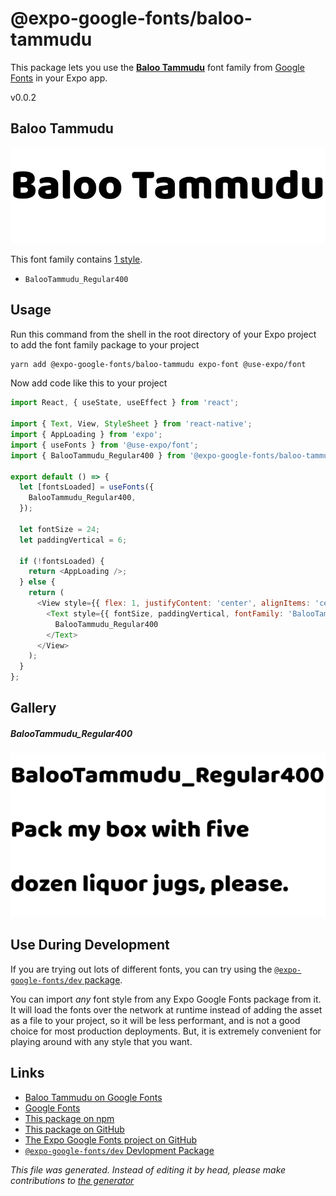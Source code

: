 # @expo-google-fonts/baloo-tammudu

This package lets you use the [**Baloo Tammudu**](https://fonts.google.com/specimen/Baloo+Tammudu) font family from [Google Fonts](https://fonts.google.com/) in your Expo app.

v0.0.2

## Baloo Tammudu

![Baloo Tammudu](./font-family.png)

This font family contains [1 style](#gallery).

- `BalooTammudu_Regular400`

## Usage

Run this command from the shell in the root directory of your Expo project to add the font family package to your project
```sh
yarn add @expo-google-fonts/baloo-tammudu expo-font @use-expo/font
```

Now add code like this to your project
```js
import React, { useState, useEffect } from 'react';

import { Text, View, StyleSheet } from 'react-native';
import { AppLoading } from 'expo';
import { useFonts } from '@use-expo/font';
import { BalooTammudu_Regular400 } from '@expo-google-fonts/baloo-tammudu';

export default () => {
  let [fontsLoaded] = useFonts({
    BalooTammudu_Regular400,
  });

  let fontSize = 24;
  let paddingVertical = 6;

  if (!fontsLoaded) {
    return <AppLoading />;
  } else {
    return (
      <View style={{ flex: 1, justifyContent: 'center', alignItems: 'center' }}>
        <Text style={{ fontSize, paddingVertical, fontFamily: 'BalooTammudu_Regular400' }}>
          BalooTammudu_Regular400
        </Text>
      </View>
    );
  }
};

```

## Gallery

##### BalooTammudu_Regular400
![BalooTammudu_Regular400](./7bc7db26ac47d3561769f8cb3dfb93afd2767965efbd2770a77f8ffb33c5a013.ttf.png)


## Use During Development

If you are trying out lots of different fonts, you can try using the [`@expo-google-fonts/dev` package](https://www.npmjs.com/package/@expo-google-fonts/dev).

You can import *any* font style from any Expo Google Fonts package from it. It will load the fonts
over the network at runtime instead of adding the asset as a file to your project, so it will be 
less performant, and is not a good choice for most production deployments. But, it is extremely convenient
for playing around with any style that you want.

## Links

- [Baloo Tammudu on Google Fonts](https://fonts.google.com/specimen/Baloo+Tammudu)
- [Google Fonts](https://fonts.google.com/)
- [This package on npm](https://www.npmjs.com/package/@expo-google-fonts/baloo-tammudu)
- [This package on GitHub](https://github.com/expo/google-fonts/tree/master/font-packages/baloo-tammudu)
- [The Expo Google Fonts project on GitHub](https://github.com/expo/google-fonts)
- [`@expo-google-fonts/dev` Devlopment Package](https://github.com/expo/google-fonts/tree/master/font-packages/dev)


*This file was generated. Instead of editing it by head, please make contributions to [the generator](https://github.com/expo/google-fonts/tree/master/packages/generator)*
